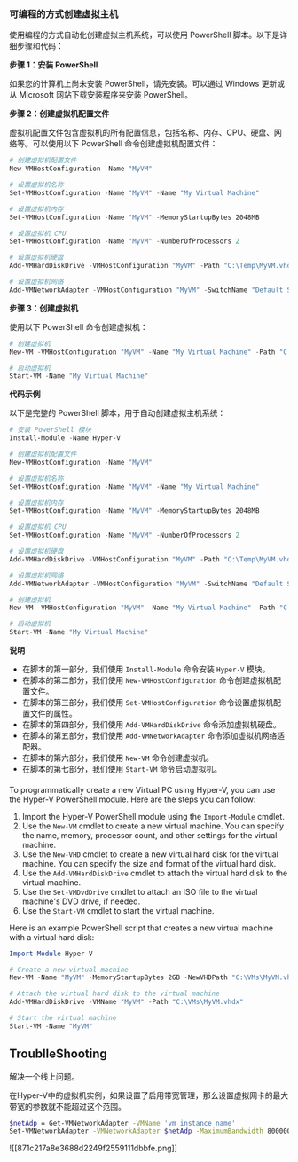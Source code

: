 
### 可编程的方式创建虚拟主机

使用编程的方式自动化创建虚拟主机系统，可以使用 PowerShell 脚本。以下是详细步骤和代码：

**步骤 1：安装 PowerShell**

如果您的计算机上尚未安装 PowerShell，请先安装。可以通过 Windows 更新或从 Microsoft 网站下载安装程序来安装 PowerShell。

**步骤 2：创建虚拟机配置文件**

虚拟机配置文件包含虚拟机的所有配置信息，包括名称、内存、CPU、硬盘、网络等。可以使用以下 PowerShell 命令创建虚拟机配置文件：

```powershell
# 创建虚拟机配置文件
New-VMHostConfiguration -Name "MyVM"

# 设置虚拟机名称
Set-VMHostConfiguration -Name "MyVM" -Name "My Virtual Machine"

# 设置虚拟机内存
Set-VMHostConfiguration -Name "MyVM" -MemoryStartupBytes 2048MB

# 设置虚拟机 CPU
Set-VMHostConfiguration -Name "MyVM" -NumberOfProcessors 2

# 设置虚拟机硬盘
Add-VMHardDiskDrive -VMHostConfiguration "MyVM" -Path "C:\Temp\MyVM.vhdx" -SizeInGB 10

# 设置虚拟机网络
Add-VMNetworkAdapter -VMHostConfiguration "MyVM" -SwitchName "Default Switch"
```

**步骤 3：创建虚拟机**

使用以下 PowerShell 命令创建虚拟机：

```powershell
# 创建虚拟机
New-VM -VMHostConfiguration "MyVM" -Name "My Virtual Machine" -Path "C:\Temp\MyVM.vhdx" -BootDevice VHD

# 启动虚拟机
Start-VM -Name "My Virtual Machine"

```

**代码示例**

以下是完整的 PowerShell 脚本，用于自动创建虚拟主机系统：

```powershell
# 安装 PowerShell 模块
Install-Module -Name Hyper-V

# 创建虚拟机配置文件
New-VMHostConfiguration -Name "MyVM"

# 设置虚拟机名称
Set-VMHostConfiguration -Name "MyVM" -Name "My Virtual Machine"

# 设置虚拟机内存
Set-VMHostConfiguration -Name "MyVM" -MemoryStartupBytes 2048MB

# 设置虚拟机 CPU
Set-VMHostConfiguration -Name "MyVM" -NumberOfProcessors 2

# 设置虚拟机硬盘
Add-VMHardDiskDrive -VMHostConfiguration "MyVM" -Path "C:\Temp\MyVM.vhdx" -SizeInGB 10

# 设置虚拟机网络
Add-VMNetworkAdapter -VMHostConfiguration "MyVM" -SwitchName "Default Switch"

# 创建虚拟机
New-VM -VMHostConfiguration "MyVM" -Name "My Virtual Machine" -Path "C:\Temp\MyVM.vhdx" -BootDevice VHD

# 启动虚拟机
Start-VM -Name "My Virtual Machine"

```

**说明**

- 在脚本的第一部分，我们使用 `Install-Module` 命令安装 `Hyper-V` 模块。
- 在脚本的第二部分，我们使用 `New-VMHostConfiguration` 命令创建虚拟机配置文件。
- 在脚本的第三部分，我们使用 `Set-VMHostConfiguration` 命令设置虚拟机配置文件的属性。
- 在脚本的第四部分，我们使用 `Add-VMHardDiskDrive` 命令添加虚拟机硬盘。
- 在脚本的第五部分，我们使用 `Add-VMNetworkAdapter` 命令添加虚拟机网络适配器。
- 在脚本的第六部分，我们使用 `New-VM` 命令创建虚拟机。
- 在脚本的第七部分，我们使用 `Start-VM` 命令启动虚拟机。


####

To programmatically create a new Virtual PC using Hyper-V, you can use the Hyper-V PowerShell module. Here are the steps you can follow:

1. Import the Hyper-V PowerShell module using the `Import-Module` cmdlet.
2. Use the `New-VM` cmdlet to create a new virtual machine. You can specify the name, memory, processor count, and other settings for the virtual machine.
3. Use the `New-VHD` cmdlet to create a new virtual hard disk for the virtual machine. You can specify the size and format of the virtual hard disk.
4. Use the `Add-VMHardDiskDrive` cmdlet to attach the virtual hard disk to the virtual machine.
5. Use the `Set-VMDvdDrive` cmdlet to attach an ISO file to the virtual machine's DVD drive, if needed.
6. Use the `Start-VM` cmdlet to start the virtual machine.

Here is an example PowerShell script that creates a new virtual machine with a virtual hard disk:

```powershell
Import-Module Hyper-V

# Create a new virtual machine
New-VM -Name "MyVM" -MemoryStartupBytes 2GB -NewVHDPath "C:\VMs\MyVM.vhdx" -NewVHDSizeBytes 50GB

# Attach the virtual hard disk to the virtual machine
Add-VMHardDiskDrive -VMName "MyVM" -Path "C:\VMs\MyVM.vhdx"

# Start the virtual machine
Start-VM -Name "MyVM"
```



## TroublleShooting

解决一个线上问题。

在Hyper-V中的虚拟机实例，如果设置了启用带宽管理，那么设置虚拟网卡的最大带宽的参数就不能超过这个范围。

```bash
$netAdp = Get-VMNetworkAdapter -VMName 'vm instance name'
Set-VMNetworkAdapter -VMNetworkAdapter $netAdp -MaximumBandwidth 800000000
```


![[871c217a8e3688d2249f2559111dbbfe.png]]